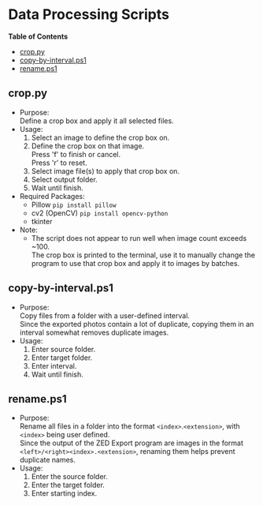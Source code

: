 <!-- TOC ignore:true -->
# Data Processing Scripts
**Table of Contents**
<!-- TOC -->

* [crop.py](#croppy)
* [copy-by-interval.ps1](#copy-by-intervalps1)
* [rename.ps1](#renameps1)

<!-- /TOC -->

## crop.py
* Purpose:\
Define a crop box and apply it all selected files.
* Usage:
	1. Select an image to define the crop box on.
	2. Define the crop box on that image.\
	Press 'f' to finish or cancel.\
	Press 'r' to reset.
	3. Select image file(s) to apply that crop box on.
	4. Select output folder.
	5. Wait until finish.
* Required Packages:
	* Pillow `pip install pillow`
	* cv2 (OpenCV) `pip install opencv-python`
	* tkinter
* Note:
	* The script does not appear to run well when image count exceeds ~100.\
	The crop box is printed to the terminal, use it to manually change the program to use that crop box and apply it to images by batches.

## copy-by-interval.ps1
* Purpose:\
Copy files from a folder with a user-defined interval.\
Since the exported photos contain a lot of duplicate, copying them in an interval somewhat removes duplicate images.
* Usage:
	1. Enter source folder.
	2. Enter target folder.
	3. Enter interval.
	4. Wait until finish.

## rename.ps1
* Purpose:\
Rename all files in a folder into the format `<index>`.`<extension>`, with `<index>` being user defined.\
Since the output of the ZED Export program are images in the format `<left>/<right><index>.<extension>`, renaming them helps prevent duplicate names.
* Usage:
	1. Enter the source folder.
	2. Enter the target folder.
	3. Enter starting index.
